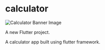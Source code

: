 # calculator

![Calculator Banner Image](https://cdn.discordapp.com/attachments/760805005124567073/760805113416646656/calculator-img.png)

A new Flutter project.

A calculator app built using flutter framework.
